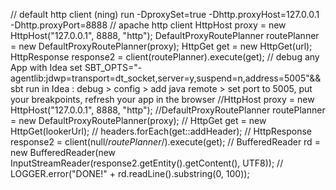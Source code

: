 // default http client (ning) run -DproxySet=true -Dhttp.proxyHost=127.0.0.1 -Dhttp.proxyPort=8888 // apache http client HttpHost proxy = new HttpHost("127.0.0.1", 8888, "http"); DefaultProxyRoutePlanner routePlanner = new DefaultProxyRoutePlanner(proxy); HttpGet get = new HttpGet(url); HttpResponse response2 = client(routePlanner).execute(get); // debug any App with Idea set SBT_OPTS="-agentlib:jdwp=transport=dt_socket,server=y,suspend=n,address=5005"&& sbt run in Idea : debug > config > add java remote > set port to 5005, put your breakpoints, refresh your app in the browser //HttpHost proxy = new HttpHost("127.0.0.1", 8888, "http"); //DefaultProxyRoutePlanner routePlanner = new DefaultProxyRoutePlanner(proxy); // HttpGet get = new HttpGet(lookerUrl); // headers.forEach(get::addHeader); // HttpResponse response2 = client(null/*routePlanner*/).execute(get); // BufferedReader rd = new BufferedReader(new InputStreamReader(response2.getEntity().getContent(), UTF8)); // LOGGER.error("DONE!" + rd.readLine().substring(0, 100));